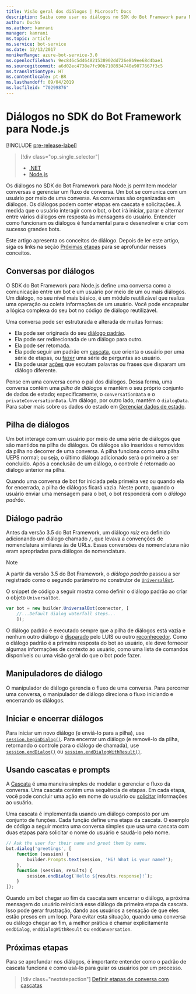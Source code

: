 ```yaml
---
title: Visão geral dos diálogos | Microsoft Docs
description: Saiba como usar os diálogos no SDK do Bot Framework para Node.js para modelar conversas e gerenciar o fluxo da conversa.
author: DucVo
ms.author: kamrani
manager: kamrani
ms.topic: article
ms.service: bot-service
ms.date: 12/13/2017
monikerRange: azure-bot-service-3.0
ms.openlocfilehash: 9ec846c5d464821538902dd726e8b9ee68d4bae1
ms.sourcegitcommit: a6d02ec4738e7fc90b7108934740e9077667f3c5
ms.translationtype: HT
ms.contentlocale: pt-BR
ms.lasthandoff: 09/04/2019
ms.locfileid: "70299876"
---
```

# <a name="dialogs-in-the-bot-framework-sdk-for-nodejs"></a>Diálogos no SDK do Bot Framework para Node.js

[!INCLUDE [pre-release-label](../includes/pre-release-label-v3.md)]

> [!div class="op_single_selector"]
> - [.NET](../dotnet/bot-builder-dotnet-dialogs.md)
> - [Node.js](../nodejs/bot-builder-nodejs-dialog-overview.md)

Os diálogos no SDK do Bot Framework para Node.js permitem modelar conversas e gerenciar um fluxo de conversa. Um bot se comunica com um usuário por meio de uma conversa. As conversas são organizadas em diálogos. Os diálogos podem conter etapas em cascata e solicitações. À medida que o usuário interagir com o bot, o bot irá iniciar, parar e alternar entre vários diálogos em resposta às mensagens do usuário. Entender como funcionam os diálogos é fundamental para o desenvolver e criar com sucesso grandes bots. 

Este artigo apresenta os conceitos de diálogo. Depois de ler este artigo, siga os links na seção [Próximas etapas](#next-steps) para se aprofundar nesses conceitos.

## <a name="conversations-through-dialogs"></a>Conversas por diálogos

O SDK do Bot Framework para Node.js define uma conversa como a comunicação entre um bot e um usuário por meio de um ou mais diálogos. Um diálogo, no seu nível mais básico, é um módulo reutilizável que realiza uma operação ou coleta informações de um usuário. Você pode encapsular a lógica complexa do seu bot no código de diálogo reutilizável.

Uma conversa pode ser estruturada e alterada de muitas formas:

- Ela pode ser originada do seu [diálogo padrão](#default-dialog).
- Ela pode ser redirecionada de um diálogo para outro.
- Ela pode ser retomada.
- Ela pode seguir um padrão em [cascata](bot-builder-nodejs-dialog-waterfall.md), que orienta o usuário por uma série de etapas, ou [fazer](bot-builder-nodejs-dialog-prompt.md) uma série de perguntas ao usuário.
- Ela pode usar [ações](bot-builder-nodejs-dialog-actions.md) que escutam palavras ou frases que disparam um diálogo diferente. 

Pense em uma conversa como o pai dos diálogos. Dessa forma, uma conversa contém uma *pilha de diálogos* e mantém o seu próprio conjunto de dados de estado; especificamente, o `conversationData` e o `privateConversationData`. Um diálogo, por outro lado, mantém o `dialogData`. Para saber mais sobre os dados do estado em [Gerenciar dados de estado](bot-builder-nodejs-state.md).

## <a name="dialog-stack"></a>Pilha de diálogos

Um bot interage com um usuário por meio de uma série de diálogos que são mantidos na pilha de diálogos. Os diálogos são inseridos e removidos da pilha no decorrer de uma conversa. A pilha funciona como uma pilha UEPS normal; ou seja, o último diálogo adicionado será o primeiro a ser concluído. Após a conclusão de um diálogo, o controle é retornado ao diálogo anterior na pilha.

Quando uma conversa de bot for iniciada pela primeira vez ou quando ela for encerrada, a pilha de diálogos ficará vazia. Neste ponto, quando o usuário enviar uma mensagem para o bot, o bot responderá com o *diálogo padrão*.

## <a name="default-dialog"></a>Diálogo padrão

Antes da versão 3.5 do Bot Framework, um diálogo *raiz* era definido adicionando um diálogo chamado `/`, que levava a convenções de nomenclatura similares às de URLs. Essas conversões de nomenclatura não eram apropriadas para diálogos de nomenclatura. 

> [!NOTE]
> A partir da versão 3.5 do Bot Framework, o *diálogo padrão* passou a ser registrado como o segundo parâmetro no construtor de [`UniversalBot`](https://docs.botframework.com/node/builder/chat-reference/classes/_botbuilder_d_.universalbot.html#constructor).  

O snippet de código a seguir mostra como definir o diálogo padrão ao criar o objeto `UniversalBot`.

```javascript
var bot = new builder.UniversalBot(connector, [
    //...Default dialog waterfall steps...
    ]);
```

O diálogo padrão é executado sempre que a pilha de diálogos está vazia e nenhum outro diálogo é [disparado](bot-builder-nodejs-dialog-actions.md) pelo LUIS ou outro [reconhecedor](bot-builder-nodejs-recognize-intent-messages.md). Como o diálogo padrão é a primeira resposta do bot ao usuário, ele deve fornecer algumas informações de contexto ao usuário, como uma lista de comandos disponíveis ou uma visão geral do que o bot pode fazer.

## <a name="dialog-handlers"></a>Manipuladores de diálogo

O manipulador de diálogo gerencia o fluxo de uma conversa. Para percorrer uma conversa, o manipulador de diálogo direciona o fluxo iniciando e encerrando os diálogos. 

## <a name="starting-and-ending-dialogs"></a>Iniciar e encerrar diálogos

Para iniciar um novo diálogo (e enviá-lo para a pilha), use [`session.beginDialog()`](http://docs.botframework.com/node/builder/chat-reference/classes/_botbuilder_d_.session#begindialog). Para encerrar um diálogo (e removê-lo da pilha, retornando o controle para o diálogo de chamada), use [`session.endDialog()`](http://docs.botframework.com/node/builder/chat-reference/classes/_botbuilder_d_.session#enddialog) ou [`session.endDialogWithResult()`](http://docs.botframework.com/node/builder/chat-reference/classes/_botbuilder_d_.session#enddialogwithresult). 

## <a name="using-waterfalls-and-prompts"></a>Usando cascatas e prompts

A [Cascata](bot-builder-nodejs-dialog-waterfall.md) é uma maneira simples de modelar e gerenciar o fluxo da conversa. Uma cascata contém uma sequência de etapas. Em cada etapa, você pode concluir uma ação em nome do usuário ou [solicitar](bot-builder-nodejs-dialog-prompt.md) informações ao usuário.

Uma cascata é implementada usando um diálogo composto por um conjunto de funções. Cada função define uma etapa da cascata. O exemplo de código a seguir mostra uma conversa simples que usa uma cascata com duas etapas para solicitar o nome do usuário e saudá-lo pelo nome.

```javascript
// Ask the user for their name and greet them by name.
bot.dialog('greetings', [
    function (session) {
        builder.Prompts.text(session, 'Hi! What is your name?');
    },
    function (session, results) {
        session.endDialog(`Hello ${results.response}!`);
    }
]);
```

Quando um bot chegar ao fim da cascata sem encerrar o diálogo, a próxima mensagem do usuário reiniciará esse diálogo da primeira etapa da cascata. Isso pode gerar frustração, dando aos usuários a sensação de que eles estão presos em um loop. Para evitar esta situação, quando uma conversa ou diálogo chegar ao fim, a melhor prática é chamar explicitamente `endDialog`, `endDialogWithResult` ou `endConversation`.

## <a name="next-steps"></a>Próximas etapas

Para se aprofundar nos diálogos, é importante entender como o padrão de cascata funciona e como usá-lo para guiar os usuários por um processo.

> [!div class="nextstepaction"]
> [Definir etapas de conversa com cascatas](bot-builder-nodejs-dialog-waterfall.md)
